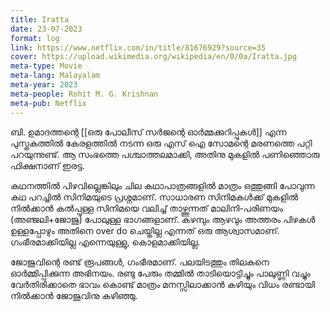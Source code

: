 ```yaml
---
title: Iratta
date: 23-07-2023
format: log
link: https://www.netflix.com/in/title/81676929?source=35
cover: https://upload.wikimedia.org/wikipedia/en/0/0a/Iratta.jpg
meta-type: Movie
meta-lang: Malayalam
meta-year: 2023
meta-people: Rohit M. G. Krishnan
meta-pub: Netflix
---
```


ബി. ഉമാദത്തന്റെ [[ഒരു പോലീസ് സർജന്റെ ഓർമ്മക്കുറിപ്പുകൾ]] എന്ന പുസ്തകത്തിൽ കേരളത്തിൽ നടന്ന ഒരു എസ് ഐ സോമന്റെ മരണത്തെ പറ്റി പറയുന്നുണ്ട്. ആ സംഭത്തെ പശ്ചാത്തലമാക്കി, അതിനു മുകളിൽ പണിഞ്ഞൊരു ഫിക്ഷനാണ് ഇരട്ട. 

കഥനത്തിൽ പിഴവില്ലെങ്കിലും ചില കഥാപാത്രങ്ങളിൽ മാത്രം ഒത്തുങ്ങി പോവുന്ന കഥ പറച്ചിൽ സിനിമയുടെ പ്രശ്നമാണ്. സാധാരണ സിനിമകൾക്ക് മുകളിൽ നിൽക്കാൻ കൽപ്പുള്ള സിനിമയെ വലിച്ച് താഴ്ത്തുന്നത് മാലിനി-പരിണയം (അഞ്ജലി+ജോജു) പോലുള്ള ഭാഗങ്ങളാണ്. കഴമ്പും ആഴവും അത്തരം പിഴകൾ ഉള്ളപ്പോഴും അതിനെ over do ചെയ്തില്ല എന്നത് ഒരു ആശ്വാസമാണ്. ഗംഭീരമാക്കിയില്ല എന്നെയുള്ളു, കൊളമാക്കിയില്ല. 

ജോജുവിന്റെ രണ്ട് രൂപങ്ങൾ, ഗംഭീരമാണ്. പലയിടത്തും തിലകനെ ഓർമ്മിപ്പിക്കുന്ന അഭിനയം. രണ്ടു പേരും തമ്മിൽ താടിയൊട്ടിച്ചും പാലുണ്ണി വച്ചും വേർതിരിക്കാതെ ഭാവം കൊണ്ട് മാത്രം മനസ്സിലാക്കാൻ കഴിയും വിധം രണ്ടായി നിൽക്കാൻ ജോജുവിനു കഴിഞ്ഞു.